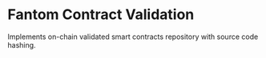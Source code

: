 # Fantom Contract Validation

Implements on-chain validated smart contracts repository with source code hashing.